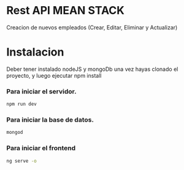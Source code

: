 <p align="center">
  <img src="">
</p>

# Rest API MEAN STACK

Creacion de nuevos empleados (Crear, Editar, Eliminar y Actualizar)

# Instalacion

Deber tener instalado nodeJS y mongoDb una vez hayas clonado el proyecto, y luego ejecutar npm install

### Para iniciar el servidor.

```bash
npm run dev
```

### Para iniciar la base de datos.

```bash
mongod
```
### Para iniciar el frontend

```bash
ng serve -o
```

